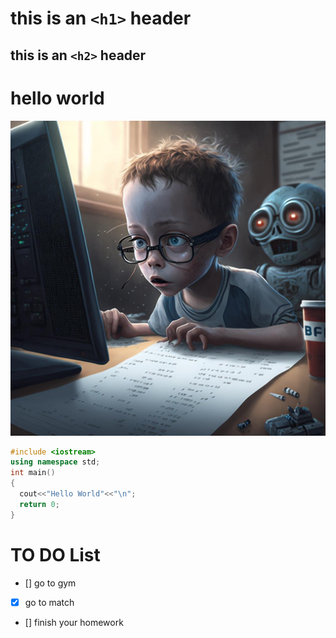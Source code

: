 # this is an `<h1>` header
## this is an `<h2>` header
# hello world

![AI Revelution](https://github.com/karimali03/skills-communicate-using-markdown/blob/start-markdown/image.png)


```cpp
#include <iostream>
using namespace std;
int main()
{
  cout<<"Hello World"<<"\n";
  return 0;
}
```

# TO DO List
- [] go to gym
- [x] go to match
- [] finish your homework
